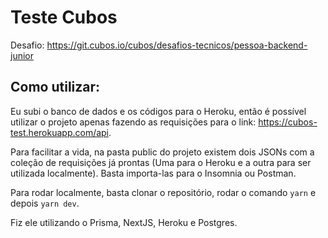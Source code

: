 # Teste Cubos

Desafio: https://git.cubos.io/cubos/desafios-tecnicos/pessoa-backend-junior

## Como utilizar:

Eu subi o banco de dados e os códigos para o Heroku, então é possível utilizar o projeto apenas fazendo as requisições para o link: 
https://cubos-test.herokuapp.com/api.

Para facilitar a vida, na pasta public do projeto existem dois JSONs com a coleção de requisições já prontas (Uma para o Heroku e a outra para ser utilizada localmente). Basta importa-las para o Insomnia ou Postman.

Para rodar localmente, basta clonar o repositório, rodar o comando `yarn` e depois `yarn dev`.

Fiz ele utilizando o Prisma, NextJS, Heroku e Postgres.
